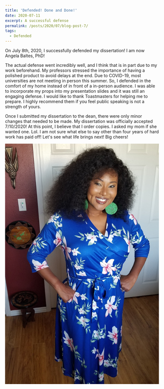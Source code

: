 ```yaml
---
title: 'Defended! Done and Done!'
date: 2020-07-11
excerpt: A successful defense
permalink: /posts/2020/07/blog-post-7/
tags:
  - Defended
---
```

On July 8th, 2020, I successfully defended my dissertation! I am now Angela Baltes, PhD! 

The actual defense went incredibly well, and I think that is in part due to my work beforehand. My professors stressed the importance of having a polished product to avoid delays at the end. Due to COVID-19, most universities are not meeting in person this summer. So, I defended in the comfort of my home instead of in front of a in-person audience. I was able to incorporate my props into my presentation slides and it was still an engaging defense. I would like to thank Toastmasters for helping me to prepare. I highly recommend them if you feel public speaking is not a strength of yours.  

Once I submitted my dissertation to the dean, there were only minor changes that needed to be made. My dissertation was officially accepted 7/10/2020!
At this point, I believe that I order copies. I asked my mom if she wanted one. Lol. 
I am not sure what else to say other than four years of hard work has paid off! Let's see what life brings next! Big cheers!

 <p align="center"><img src='/images/post_defense.jpg'></p>

